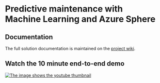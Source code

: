 # Predictive maintenance with Machine Learning and Azure Sphere

## Documentation

The full solution documentation is maintained on the [project wiki](https://github.com/gloveboxes/AzureSphereClassify/wiki).

## Watch the 10 minute end-to-end demo

[![The image shows the youtube thumbnail](https://github.com/gloveboxes/AzureSphereClassify/wiki/media/predictive_maintenace_youtube.png)](https://youtu.be/62XKxzRld28)
